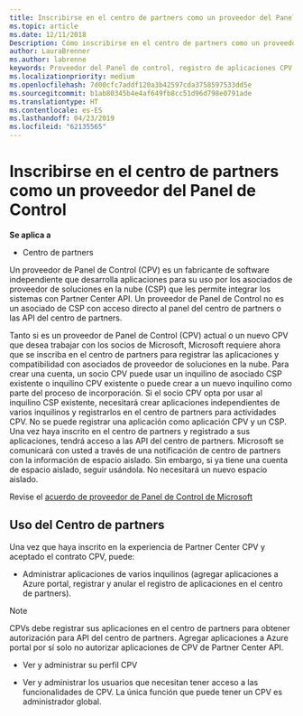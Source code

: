 ```yaml
---
title: Inscribirse en el centro de partners como un proveedor del Panel de Control | Centro de partners
ms.topic: article
ms.date: 12/11/2018
Description: Cómo inscribirse en el centro de partners como un proveedor del Panel de Control
author: LauraBrenner
ms.author: labrenne
keywords: Proveedor del Panel de control, registro de aplicaciones CPV, administrar aplicaciones CPV
ms.localizationpriority: medium
ms.openlocfilehash: 7d00cfc7addf120a3b42597cda3758597533dd5e
ms.sourcegitcommit: b1ab80345b4e4af649fb8cc51d96d798e0791ade
ms.translationtype: HT
ms.contentlocale: es-ES
ms.lasthandoff: 04/23/2019
ms.locfileid: "62135565"
---
```

# <a name="enroll-in-partner-center-as-a-control-panel-vendor"></a>Inscribirse en el centro de partners como un proveedor del Panel de Control

**Se aplica a**

- Centro de partners

Un proveedor de Panel de Control (CPV) es un fabricante de software independiente que desarrolla aplicaciones para su uso por los asociados de proveedor de soluciones en la nube (CSP) que les permite integrar los sistemas con Partner Center API. Un proveedor de Panel de Control no es un asociado de CSP con acceso directo al panel del centro de partners o las API del centro de partners.

Tanto si es un proveedor de Panel de Control (CPV) actual o un nuevo CPV que desea trabajar con los socios de Microsoft, Microsoft requiere ahora que se inscriba en el centro de partners para registrar las aplicaciones y compatibilidad con asociados de proveedor de soluciones en la nube. Para crear una cuenta, un socio CPV puede usar un inquilino de asociado CSP existente o inquilino CPV existente o puede crear a un nuevo inquilino como parte del proceso de incorporación. Si el socio CPV opta por usar al inquilino CSP existente, necesitará crear aplicaciones independientes de varios inquilinos y registrarlos en el centro de partners para actividades CPV. No se puede registrar una aplicación como aplicación CPV y un CSP. Una vez haya inscrito en el centro de partners y registrado a sus aplicaciones, tendrá acceso a las API del centro de partners.  Microsoft se comunicará con usted a través de una notificación de centro de partners con la información de espacio aislado. Sin embargo, si ya tiene una cuenta de espacio aislado, seguir usándola. No necesitará un nuevo espacio aislado.   

Revise el [acuerdo de proveedor de Panel de Control de Microsoft](https://go.microsoft.com/fwlink/?linkid=2055198)


## <a name="working-in-partner-center"></a>Uso del Centro de partners
Una vez que haya inscrito en la experiencia de Partner Center CPV y aceptado el contrato CPV, puede:

- Administrar aplicaciones de varios inquilinos (agregar aplicaciones a Azure portal, registrar y anular el registro de aplicaciones en el centro de partners).

>[!Note] 
>CPVs debe registrar sus aplicaciones en el centro de partners para obtener autorización para API del centro de partners. Agregar aplicaciones a Azure portal por sí solo no autorizar aplicaciones de CPV de Partner Center API. 

- Ver y administrar su perfil CPV 

- Ver y administrar los usuarios que necesitan tener acceso a las funcionalidades de CPV. La única función que puede tener un CPV es administrador global.


